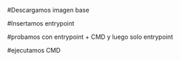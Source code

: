 #Descargamos imagen base

#Insertamos entrypoint

#probamos con entrypoint + CMD y luego solo entrypoint

#ejecutamos CMD
